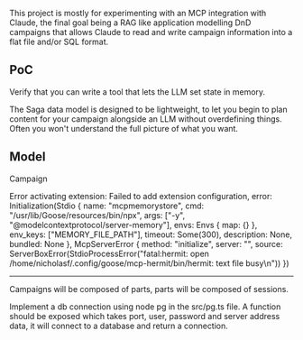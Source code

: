 This project is mostly for experimenting with an MCP integration with Claude, the final goal being a RAG like application modelling DnD campaigns that allows Claude to read and write campaign information into a flat file and/or SQL format.


## PoC

Verify that you can write a tool that lets the LLM set state in memory.


The Saga data model is designed to be lightweight, to let you begin to plan content for your campaign alongside an LLM without overdefining things. Often you won't understand the full picture of what you want.


## Model

Campaign





Error activating extension: Failed to add extension configuration, error: Initialization(Stdio { name: "mcpmemorystore", cmd: "/usr/lib/Goose/resources/bin/npx", args: ["-y", "@modelcontextprotocol/server-memory"], envs: Envs { map: {} }, env_keys: ["MEMORY_FILE_PATH"], timeout: Some(300), description: None, bundled: None }, McpServerError { method: "initialize", server: "", source: ServerBoxError(StdioProcessError("fatal:hermit: open /home/nicholasf/.config/goose/mcp-hermit/bin/hermit: text file busy\n")) })



---


Campaigns will be composed of parts, parts will be composed of sessions. 

<!-- A DM will use this tool to create a SessionPlan. This is the plan of what will happen in a session. It will have a list of events, encounters, etc..

After a session has run the DM will create a SessionSummary, which will be a list of points of things that happened in the session.

This tool is not concerned to work with combat mechanics or statistics. It is concerned to create campaign content. -->



Implement a db connection using node pg in the src/pg.ts file. A function should be exposed which takes port, user, password and server address data, it will connect to a database and return a connection.